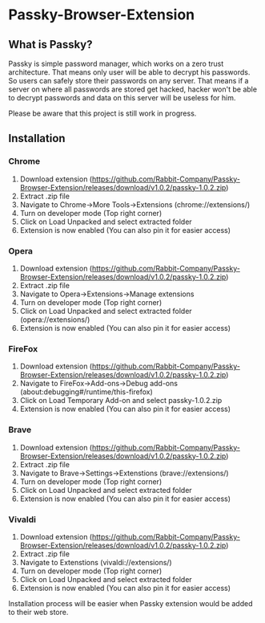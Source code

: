 # Passky-Browser-Extension
## What is Passky?
Passky is simple password manager, which works on a zero trust architecture. That means only user will be able to decrypt his passwords. So users can safely store their passwords on any server. That means if a server on where all passwords are stored get hacked, hacker won't be able to decrypt passwords and data on this server will be useless for him.

Please be aware that this project is still work in progress.

## Installation
### Chrome
1. Download extension (https://github.com/Rabbit-Company/Passky-Browser-Extension/releases/download/v1.0.2/passky-1.0.2.zip)
2. Extract .zip file 
3. Navigate to Chrome->More Tools->Extensions (chrome://extensions/)
4. Turn on developer mode (Top right corner)
5. Click on Load Unpacked and select extracted folder
6. Extension is now enabled (You can also pin it for easier access)

### Opera
1. Download extension (https://github.com/Rabbit-Company/Passky-Browser-Extension/releases/download/v1.0.2/passky-1.0.2.zip)
2. Extract .zip file
3. Navigate to Opera->Extensions->Manage extensions
4. Turn on developer mode (Top right corner)
5. Click on Load Unpacked and select extracted folder (opera://extensions/)
6. Extension is now enabled (You can also pin it for easier access)

### FireFox
1. Download extension (https://github.com/Rabbit-Company/Passky-Browser-Extension/releases/download/v1.0.2/passky-1.0.2.zip)
2. Navigate to FireFox->Add-ons->Debug add-ons (about:debugging#/runtime/this-firefox)
3. Click on Load Temporary Add-on and select passky-1.0.2.zip
4. Extension is now enabled (You can also pin it for easier access)

### Brave
1. Download extension (https://github.com/Rabbit-Company/Passky-Browser-Extension/releases/download/v1.0.2/passky-1.0.2.zip)
2. Extract .zip file
3. Navigate to Brave->Settings->Extenstions (brave://extensions/)
4. Turn on developer mode (Top right corner)
5. Click on Load Unpacked and select extracted folder
6. Extension is now enabled (You can also pin it for easier access)

### Vivaldi
1. Download extension (https://github.com/Rabbit-Company/Passky-Browser-Extension/releases/download/v1.0.2/passky-1.0.2.zip)
2. Extract .zip file
3. Navigate to Extenstions (vivaldi://extensions/)
4. Turn on developer mode (Top right corner)
5. Click on Load Unpacked and select extracted folder
6. Extension is now enabled (You can also pin it for easier access)

Installation process will be easier when Passky extension would be added to their web store.
